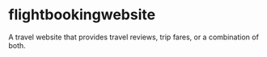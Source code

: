 # flightbookingwebsite
A travel website that provides travel reviews, trip fares, or a combination of both.
